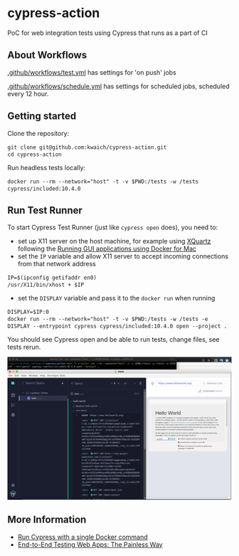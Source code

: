 # cypress-action

PoC for web integration tests using Cypress that runs as a part of CI

## About Workflows

[.github/workflows/test.yml](.github/workflows/test.yml) has settings for 'on push' jobs

[.github/workflows/schedule.yml](.github/workflows/schedule.yml) has settings for scheduled jobs, scheduled every 12 hour.

## Getting started

Clone the repository:
```shell
git clone git@github.com:kwaich/cypress-action.git
cd cypress-action
```

Run headless tests locally:
```shell
docker run --rm --network="host" -t -v $PWD:/tests -w /tests cypress/included:10.4.0
```

## Run Test Runner

To start Cypress Test Runner (just like `cypress open` does), you need to:

- set up X11 server on the host machine, for example using [XQuartz](https://www.xquartz.org) following the [Running GUI applications using Docker for Mac](https://sourabhbajaj.com/blog/2017/02/07/gui-applications-docker-mac/)
- set the `IP` variable and allow X11 server to accept incoming connections from that network address

```shell
IP=$(ipconfig getifaddr en0)
/usr/X11/bin/xhost + $IP
```

- set the `DISPLAY` variable and pass it to the `docker run` when running

```shell
DISPLAY=$IP:0
docker run --rm --network="host" -t -v $PWD:/tests -w /tests -e DISPLAY --entrypoint cypress cypress/included:10.4.0 open --project .
```

You should see Cypress open and be able to run tests, change files, see tests rerun.

![Cypress open](images/cy-open.jpg)

## More Information

- [Run Cypress with a single Docker command](https://www.cypress.io/blog/2019/05/02/run-cypress-with-a-single-docker-command/)
- [End-to-End Testing Web Apps: The Painless Way](https://mtlynch.io/painless-web-app-testing/)
